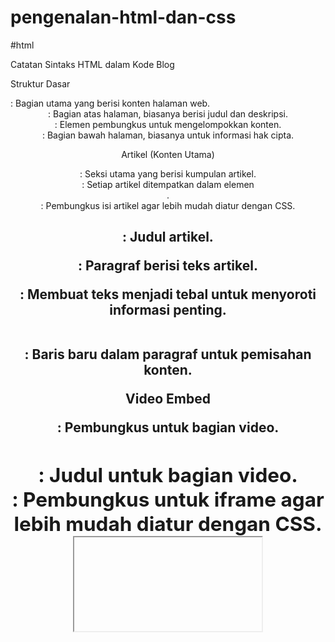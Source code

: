 # pengenalan-html-dan-css

#html

Catatan Sintaks HTML dalam Kode Blog

Struktur Dasar

<body>: Bagian utama yang berisi konten halaman web.

<header>: Bagian atas halaman, biasanya berisi judul dan deskripsi.

<div class="container">: Elemen pembungkus untuk mengelompokkan konten.

<footer>: Bagian bawah halaman, biasanya untuk informasi hak cipta.

Artikel (Konten Utama)

<section class="articles">: Seksi utama yang berisi kumpulan artikel.

<article class="article-card">: Setiap artikel ditempatkan dalam elemen <article>.

<div class="article-content">: Pembungkus isi artikel agar lebih mudah diatur dengan CSS.

<h2>: Judul artikel.

<p>: Paragraf berisi teks artikel.

<strong>: Membuat teks menjadi tebal untuk menyoroti informasi penting.

<br>: Baris baru dalam paragraf untuk pemisahan konten.

Video Embed

<div class="video-container">: Pembungkus untuk bagian video.

<h2 class="video-title">: Judul untuk bagian video.

<div class="video-wrapper">: Pembungkus untuk iframe agar lebih mudah diatur dengan CSS.

<iframe>: Menyematkan video YouTube dengan atribut src untuk tautan video.

Footer (Bawah Halaman)

<footer>: Menyimpan informasi seperti hak cipta.

<p>: Paragraf berisi teks hak cipta.

Catatan Tambahan

Setiap elemen memiliki class (class="...") untuk styling dengan CSS.

Struktur HTML ini mengikuti prinsip semantic HTML agar mudah dipahami dan dioptimalkan untuk SEO.

#css

